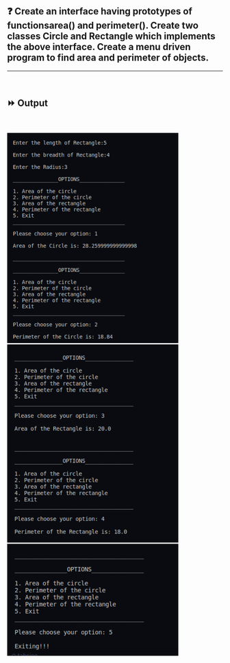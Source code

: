 ## :question: Create an interface having prototypes of functionsarea() and perimeter(). Create two classes Circle and Rectangle which implements the above interface. Create a menu driven program to find area and perimeter of objects.
___
<br>

## :fast_forward: Output

<br>

<img src="../../Image/co3pg6op1.png" width="400"></img><br>
<img src="../../Image/co3pg6op2.png" width="400"></img><br>
<img src="../../Image/co3pg6op3.png" width="400"></img><br>